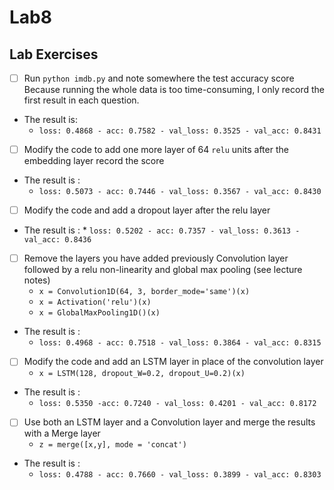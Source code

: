 # Lab8


## Lab Exercises 

- [ ] Run ``python imdb.py`` and note somewhere the test accuracy score
      Because running the whole data is too time-consuming, I only record the first result in each question.
- The result is:
	* `loss: 0.4868 - acc: 0.7582 - val_loss: 0.3525 - val_acc: 0.8431`
- [ ] Modify the code to add one more layer of 64 ``relu`` units after the embedding layer record the score
- The result is :
	* `loss: 0.5073 - acc: 0.7446 - val_loss: 0.3567 - val_acc: 0.8430`
- [ ] Modify the code and add a dropout layer after the relu layer
- The result is :
        * `loss: 0.5202 - acc: 0.7357 - val_loss: 0.3613 - val_acc: 0.8436`	
- [ ] Remove the layers you have added previously Convolution layer followed by a relu non-linearity and global max pooling (see lecture notes)
     * `x = Convolution1D(64, 3, border_mode='same')(x)`
     * `x = Activation('relu')(x)`
     * `x = GlobalMaxPooling1D()(x)`
- The result is :
	* `loss: 0.4968 - acc: 0.7518 - val_loss: 0.3864 - val_acc: 0.8315`	  
- [ ] Modify the code and add an LSTM layer in place of the convolution layer
     * `x = LSTM(128, dropout_W=0.2, dropout_U=0.2)(x)`
- The result is :
	* `loss: 0.5350 -acc: 0.7240 - val_loss: 0.4201 - val_acc: 0.8172`
- [ ] Use both an LSTM layer and a Convolution layer and merge the results with a Merge layer
     * `z = merge([x,y], mode = 'concat')`
- The result is :
	* `loss: 0.4788 - acc: 0.7660 - val_loss: 0.3899 - val_acc: 0.8303`

